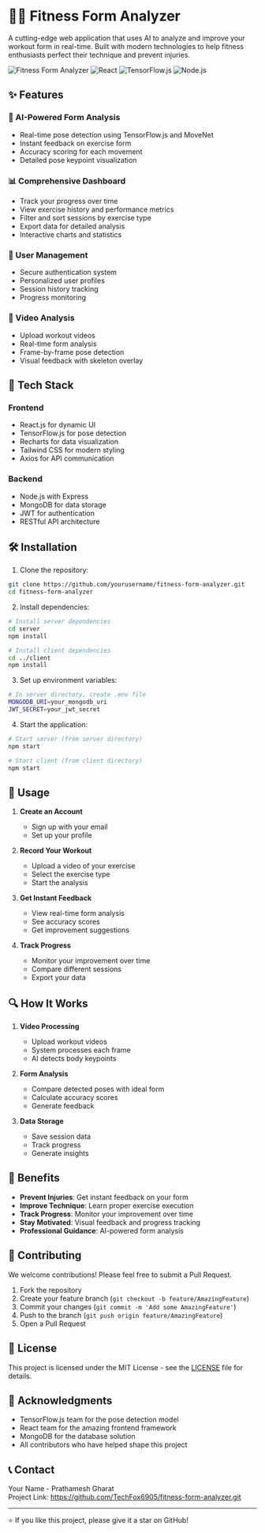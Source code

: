 # 🏋️‍♂️ Fitness Form Analyzer

A cutting-edge web application that uses AI to analyze and improve your workout form in real-time. Built with modern technologies to help fitness enthusiasts perfect their technique and prevent injuries.

![Fitness Form Analyzer](https://img.shields.io/badge/Status-Active-success)
![React](https://img.shields.io/badge/React-18.2.0-blue)
![TensorFlow.js](https://img.shields.io/badge/TensorFlow.js-4.10.0-orange)
![Node.js](https://img.shields.io/badge/Node.js-Latest-green)

## ✨ Features

### 🤖 AI-Powered Form Analysis
- Real-time pose detection using TensorFlow.js and MoveNet
- Instant feedback on exercise form
- Accuracy scoring for each movement
- Detailed pose keypoint visualization

### 📊 Comprehensive Dashboard
- Track your progress over time
- View exercise history and performance metrics
- Filter and sort sessions by exercise type
- Export data for detailed analysis
- Interactive charts and statistics

### 🔐 User Management
- Secure authentication system
- Personalized user profiles
- Session history tracking
- Progress monitoring

### 🎥 Video Analysis
- Upload workout videos
- Real-time form analysis
- Frame-by-frame pose detection
- Visual feedback with skeleton overlay

## 🚀 Tech Stack

### Frontend
- React.js for dynamic UI
- TensorFlow.js for pose detection
- Recharts for data visualization
- Tailwind CSS for modern styling
- Axios for API communication

### Backend
- Node.js with Express
- MongoDB for data storage
- JWT for authentication
- RESTful API architecture

## 🛠️ Installation

1. Clone the repository:
```bash
git clone https://github.com/yourusername/fitness-form-analyzer.git
cd fitness-form-analyzer
```

2. Install dependencies:
```bash
# Install server dependencies
cd server
npm install

# Install client dependencies
cd ../client
npm install
```

3. Set up environment variables:
```bash
# In server directory, create .env file
MONGODB_URI=your_mongodb_uri
JWT_SECRET=your_jwt_secret
```

4. Start the application:
```bash
# Start server (from server directory)
npm start

# Start client (from client directory)
npm start
```

## 📱 Usage

1. **Create an Account**
   - Sign up with your email
   - Set up your profile

2. **Record Your Workout**
   - Upload a video of your exercise
   - Select the exercise type
   - Start the analysis

3. **Get Instant Feedback**
   - View real-time form analysis
   - See accuracy scores
   - Get improvement suggestions

4. **Track Progress**
   - Monitor your improvement over time
   - Compare different sessions
   - Export your data

## 🔍 How It Works

1. **Video Processing**
   - Upload workout videos
   - System processes each frame
   - AI detects body keypoints

2. **Form Analysis**
   - Compare detected poses with ideal form
   - Calculate accuracy scores
   - Generate feedback

3. **Data Storage**
   - Save session data
   - Track progress
   - Generate insights

## 🎯 Benefits

- **Prevent Injuries**: Get instant feedback on your form
- **Improve Technique**: Learn proper exercise execution
- **Track Progress**: Monitor your improvement over time
- **Stay Motivated**: Visual feedback and progress tracking
- **Professional Guidance**: AI-powered form analysis

## 🤝 Contributing

We welcome contributions! Please feel free to submit a Pull Request.

1. Fork the repository
2. Create your feature branch (`git checkout -b feature/AmazingFeature`)
3. Commit your changes (`git commit -m 'Add some AmazingFeature'`)
4. Push to the branch (`git push origin feature/AmazingFeature`)
5. Open a Pull Request

## 📝 License

This project is licensed under the MIT License - see the [LICENSE](LICENSE) file for details.

## 🙏 Acknowledgments

- TensorFlow.js team for the pose detection model
- React team for the amazing frontend framework
- MongoDB for the database solution
- All contributors who have helped shape this project

## 📞 Contact

Your Name - Prathamesh Gharat      
Project Link: https://github.com/TechFox6905/fitness-form-analyzer.git

---

⭐️ If you like this project, please give it a star on GitHub! 

